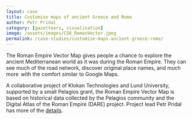 ```yaml
---
layout: case
title: Customise maps of ancient Greece and Rome
author: Petr Pridal
category: [gazetteers, visualisation]
image: /assets/images/CS8_RomanVector.jpeg
permalink: /case-studies/customise-maps-ancient-greece-rome/
---
```


The Roman Empire Vector Map gives people a chance to explore the ancient Mediterranean world as it was during the Roman Empire.
They can see much of the road network, discover original place names, and much more   with the comfort similar to Google Maps.

A collaborative project of Klokan Technologies and Lund University, supported by a small Pelagios grant, the Roman Empire Vector
Map is based on historical data collected by the Pelagios community and the Digital Atlas of the Roman Empire (DARE) project.
Project lead Petr Pridal has more of the <a href="https://pro.europeana.eu/page/issue-12-pelagios#the-roman-empire-zoomable-vector-map">details</a>.
